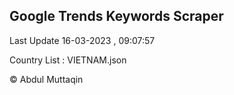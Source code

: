 

## Google Trends Keywords Scraper 
 
Last Update 16-03-2023 , 09:07:57

Country List :
VIETNAM.json



© Abdul Muttaqin 
